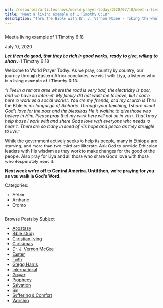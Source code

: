 ```yaml
---
url: /resources/articles-news/world-prayer-today/2020/07/10/meet-a-living-example-of-1-timothy-6-18
title: "Meet a living example of 1 Timothy 6:18"
description: "Thru the Bible with Dr. J. Vernon McGee - Taking the whole Word to the whole world"
---
```







## 
 Meet a living example of 1 Timothy 6:18


July 10, 2020
![]()




***Let them do good, that they be rich in good works, ready to give, willing to share.***-1 Timothy 6:18 

Welcome to World Prayer Today. As we pray, country by country, our journey through Eastern Africa concludes, we visit with Liya, a listener who is a living example of 1 Timothy 6:18.

*“I live in a remote area where the road is very bad, the electricity is poor, and we have no internet. My family did not want me to leave, but I came here to work as a social worker. You are my friends, and my church is* Thru the Bible *in my language of Amharic. Through your teaching, I share about God’s love for the poor and the blessings He is waiting to give those who believe in Him. Please pray that my work here will not be in vain. That I may help those I work with and share God’s love with everyone who needs* *to hear it. There are so many in need of His hope and peace as they struggle to live.”*

While the government actively seeks to help its people, many in Ethiopia are starving, and more than two-third are illiterate. Ask God to provide Ethiopian leaders with His wisdom as they work to make changes for the good of the people. Also pray for Liya and all those who share God’s love with those who desperately need it.

**Next week we’re off to Central America. Until then, we’re praying for you as you walk in God’s Word.**



Categories: 


* Africa
* Amharic
* Oromo









## 
 Browse Posts by Subject


* [Apostasy](/resources/articles-news/-in-tags/tags/Apostasy)
* [Bible study](/resources/articles-news/-in-tags/tags/Bible-study)
* [Christian living](/resources/articles-news/-in-tags/tags/Christian-living)
* [Christmas](/resources/articles-news/-in-tags/tags/Christmas)
* [Dr. J. Vernon McGee](/resources/articles-news/-in-tags/tags/Dr-J-Vernon-McGee)
* [Easter](/resources/articles-news/-in-tags/tags/easter)
* [Faith](/resources/articles-news/-in-tags/tags/Faith)
* [Gregg Harris](/resources/articles-news/-in-tags/tags/Gregg-Harris)
* [International](/resources/articles-news/-in-tags/tags/International)
* [Prayer](/resources/articles-news/-in-tags/tags/prayer)
* [Prophecy](/resources/articles-news/-in-tags/tags/Prophecy)
* [Salvation](/resources/articles-news/-in-tags/tags/Salvation)
* [Sin](/resources/articles-news/-in-tags/tags/sin)
* [Suffering & Comfort](/resources/articles-news/-in-tags/tags/Suffering-Comfort)
* [Worship](/resources/articles-news/-in-tags/tags/worship)






